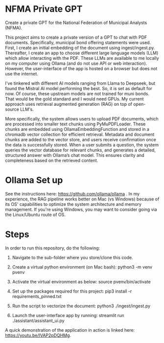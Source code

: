 # NFMA Private GPT
Create a private GPT for the National Federation of Municipal Analysts (NFMA).


This project aims to create a private version of a GPT to chat with PDF documents.
Specifically, municipal bond offering statements were used. First, I create an initial embedding of the document using ingest/ingest.py.
Thereafter, I create an app to choose different large language models (LLM) which allow interacting with the PDF. 
These LLMs are available to me locally on my computer using Ollama (and do not use API or web interaction). 
However, the user-interface of the app is hosted on a browser but does not use the internet. 

I've tinkered with different AI models ranging from Llama to Deepseek, but found the Mistral AI model performing the best. 
So, it is set as default for now. Of course, these upstream models are not trained for muni bonds. That would be the gold standard and I would need GPUs. 
My current approach uses retrieval augmented generation (RAG) on top of open-source LLM's.

More specifically, the system allows users to upload PDF documents, which are processed into smaller text chunks using PyMuPDFLoader. These chunks are embedded using OllamaEmbeddingFunction and stored in a chromadb vector collection for efficient retrieval. Metadata and document chunks are added to the vector store, and users receive confirmation once the data is successfully stored. When a user submits a question, the system queries the vector database for relevant chunks, and generates a detailed, structured answer with Ollama’s chat model. This ensures clarity and completeness based on the retrieved content.

# Ollama Set up
See the instructions here: https://github.com/ollama/ollama .
In my experience, the RAG pipeline works better on Mac (vs Windows) because of its OS' capabilities to optimize the system architecture and memory management.
If you're using Windows, you may want to consider going via the Linux/Ubuntu route of OS.

# Steps

In order to run this repository, do the following:

1. Navigate to the sub-folder where you store/clone this code.

2. Create a virtual python environment (on Mac bash):
   python3 -m venv pvenv

3. Activate the virtual environment as below:
   source pvenv/bin/activate

4. Set up the packages required for this project:
   pip3 install -r requirements_pinned.txt

5. Run the script to vectorize the document:
   python3 ./ingest/ingest.py
   
6. Launch the user-interface app by running:
   streamlit run ./assistant/assistant_ui.py

A quick demonstration of the application in action is linked here: https://youtu.be/IVAP2pDQHMg.



